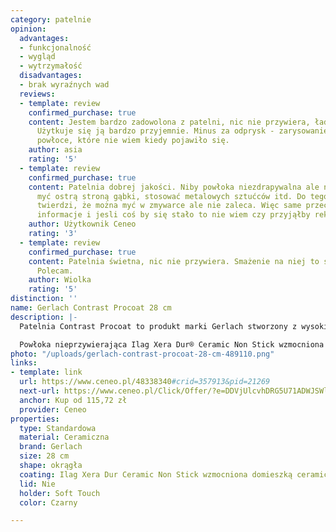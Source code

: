 ```yaml
---
category: patelnie
opinion:
  advantages:
  - funkcjonalność
  - wygląd
  - wytrzymałość
  disadvantages:
  - brak wyraźnych wad
  reviews:
  - template: review
    confirmed_purchase: true
    content: Jestem bardzo zadowolona z patelni, nic nie przywiera, ładnie wykończona.
      Użytkuje się ją bardzo przyjemnie. Minus za odprysk - zarysowanie na zewnętrznej
      powłoce, które nie wiem kiedy pojawiło się.
    author: asia
    rating: '5'
  - template: review
    confirmed_purchase: true
    content: Patelnia dobrej jakości. Niby powłoka niezdrapywalna ale nie zalecają
      myć ostrą stroną gąbki, stosować metalowych sztućców itd. Do tego producent
      twierdzi, że można myć w zmywarce ale nie zaleca. Więc same przeczące sobie
      informacje i jesli coś by się stało to nie wiem czy przyjąłby reklamację.
    author: Użytkownik Ceneo
    rating: '3'
  - template: review
    confirmed_purchase: true
    content: Patelnia świetna, nic nie przywiera. Smażenie na niej to sama przyjemność.
      Polecam.
    author: Wiolka
    rating: '5'
distinction: ''
name: Gerlach Contrast Procoat 28 cm
description: |-
  Patelnia Contrast Procoat to produkt marki Gerlach stworzony z wysokiej klasy materiałów, zapewniających użytkownikom szybkie i ekonomiczne smażenie. Dno naczynia jest odpowiednio grube, dzięki czemu nie odkształca się pod wpływem wysokiej temperatury. Patelnię pokryto specjalną powłoką, która zapobiega przywieraniu smażonych potraw.

  Powłoka nieprzywierająca Ilag Xera Dur® Ceramic Non Stick wzmocniona ceramiczną domieszką posiada szereg właściwości zapewniających użytkownikom łatwe i przyjemne przygotowywanie posiłków. Wzmocnienie z kserożelu sprawia, że patelnia jest odporna na ścieranie i zarysowania, a także ułatwione jest utrzymanie jej w czystości. Uchwyt typu Soft Touch ma właściwości antypoślizgowe, co pozwala na swobodne operowanie patelnią podczas gotowania. Z kolei grube dno nie tylko zapewnia równomierne rozprowadzenie ciepła na całej powierzchni naczynia, ale także pozwala na użytkowanie naczynia na każdym typie kuchenki - z uwzględnieniem płyty indukcyjnej.
photo: "/uploads/gerlach-contrast-procoat-28-cm-489110.png"
links:
- template: link
  url: https://www.ceneo.pl/48338340#crid=357913&pid=21269
  next-url: https://www.ceneo.pl/Click/Offer/?e=DDVjUlcvhDRG5U71ADWJSWlGyvc-j1b8CYBUjq-am9vQ4oOd-Re0rsdVSpZiz6J9t3G7-4uK3q_EJQTV2_uZdAlXZy-jRT8bGS0nluSqCJibjcgfhqvPQ56tVp_QZZ063COHgZx2ZskX1lolS7qtKv9vK2TEHbf4cBK1yP12ofs417jQiGIzEV4U3Kmk9NCpWKnvOgDSXBTDdKfE6Pv4h4shfCK7WCAa3U0bso2p1oD_u_hQoHKhjJzK0O1wRElmvYkXWumSulnt44yag-6ZCgoDY90J4FVtmWI9yt3KklDLHumjUXYQC7aokimLfhu8gZjQdaKT6dS0hB2pyG0gckTgdazSs-PhpVBMwlkFDd2conGV_TDUC4i9D3l6sBAFpVBMwlkFDd1lQuT1lZpu34FY6sdiLrykQ1w1wav_OdDxx5AebEgUITvc5snsYIY07HkGVD1K6ReAOB97qiAY_nJO5JjGeuVek7YE4Dy8BZN1ZnWyBkxHWojGAQIlHXcfE8RcZwcEeX8=&a=2&rc=notset
  anchor: Kup od 115,72 zł
  provider: Ceneo
properties:
  type: Standardowa
  material: Ceramiczna
  brand: Gerlach
  size: 28 cm
  shape: okrągła
  coating: Ilag Xera Dur Ceramic Non Stick wzmocniona domieszką ceramiczną
  lid: Nie
  holder: Soft Touch
  color: Czarny

---
```

